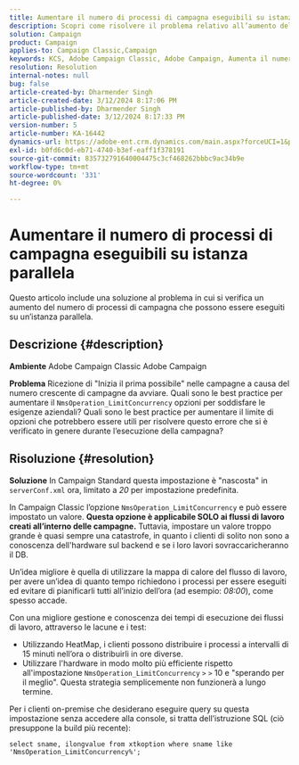 ```yaml
---
title: Aumentare il numero di processi di campagna eseguibili su istanza parallela
description: Scopri come risolvere il problema relativo all’aumento del numero di processi di campagna eseguibili su un’istanza parallela. Utilizza la Workflow HeatMap.
solution: Campaign
product: Campaign
applies-to: Campaign Classic,Campaign
keywords: KCS, Adobe Campaign Classic, Adobe Campaign, Aumenta il numero, processi di campagna, istanza, parallelo, best practice
resolution: Resolution
internal-notes: null
bug: false
article-created-by: Dharmender Singh
article-created-date: 3/12/2024 8:17:06 PM
article-published-by: Dharmender Singh
article-published-date: 3/12/2024 8:17:33 PM
version-number: 5
article-number: KA-16442
dynamics-url: https://adobe-ent.crm.dynamics.com/main.aspx?forceUCI=1&pagetype=entityrecord&etn=knowledgearticle&id=56b42c7b-ade0-ee11-904c-6045bd045872
exl-id: b0fd6c0d-eb71-4740-b3ef-eaff1f378191
source-git-commit: 835732791640004475c3cf468262bbbc9ac34b9e
workflow-type: tm+mt
source-wordcount: '331'
ht-degree: 0%

---
```


# Aumentare il numero di processi di campagna eseguibili su istanza parallela


Questo articolo include una soluzione al problema in cui si verifica un aumento del numero di processi di campagna che possono essere eseguiti su un’istanza parallela.

## Descrizione {#description}


<b>Ambiente</b>
Adobe Campaign Classic Adobe Campaign

<b>Problema</b>
Ricezione di &quot;Inizia il prima possibile&quot; nelle campagne a causa del numero crescente di campagne da avviare.
Quali sono le best practice per aumentare il `NmsOperation_LimitConcurrency` opzioni per soddisfare le esigenze aziendali?
Quali sono le best practice per aumentare il limite di opzioni che potrebbero essere utili per risolvere questo errore che si è verificato in genere durante l’esecuzione della campagna?


## Risoluzione {#resolution}


<b>Soluzione</b>
In Campaign Standard questa impostazione è &quot;nascosta&quot; in `serverConf.xml` ora, limitato a *20* per impostazione predefinita.  

In Campaign Classic l’opzione `NmsOperation_LimitConcurrency` e può essere impostato un valore.
<b>Questa opzione è applicabile SOLO ai flussi di lavoro creati all’interno delle campagne.</b>
Tuttavia, impostare un valore troppo grande è quasi sempre una catastrofe, in quanto i clienti di solito non sono a conoscenza dell&#39;hardware sul backend e se i loro lavori sovraccaricheranno il DB.

Un’idea migliore è quella di utilizzare la mappa di calore del flusso di lavoro, per avere un’idea di quanto tempo richiedono i processi per essere eseguiti ed evitare di pianificarli tutti all’inizio dell’ora (ad esempio: *08:00*), come spesso accade.

Con una migliore gestione e conoscenza dei tempi di esecuzione dei flussi di lavoro, attraverso le lacune e i test:

- Utilizzando HeatMap, i clienti possono distribuire i processi a intervalli di 15 minuti nell’ora o distribuirli in ore diverse.
- Utilizzare l&#39;hardware in modo molto più efficiente rispetto all&#39;impostazione `NmsOperation_LimitConcurrency` `>` `>`  10 e &quot;sperando per il meglio&quot;. Questa strategia semplicemente non funzionerà a lungo termine.


Per i clienti on-premise che desiderano eseguire query su questa impostazione senza accedere alla console, si tratta dell’istruzione SQL (ciò presuppone la build più recente):


```
select sname, ilongvalue from xtkoption where sname like 'NmsOperation_LimitConcurrency%';
```
